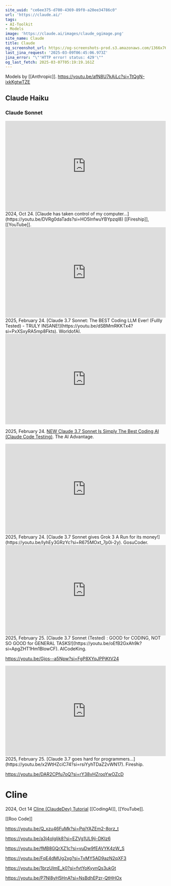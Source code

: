 ```yaml
---
site_uuid: "ce6ee375-d700-4369-89f0-a20ee34786c0"
url: 'https://claude.ai/'
tags:
- AI-Toolkit
- Models
image: 'https://claude.ai/images/claude_ogimage.png'
site_name: Claude
title: Claude
og_screenshot_url: https://og-screenshots-prod.s3.amazonaws.com/1366x768/80/false/4c1282370971cad9188c46732eb691491d9c98a4b9866acb4c0afd8014b79943.jpeg
last_jina_request: '2025-03-09T06:45:06.973Z'
jina_error: "\"'HTTP error! status: 429'\""
og_last_fetch: 2025-03-07T05:19:19.161Z
---
```



Models by [[Anthropic]].
https://youtu.be/afN8U7kAiLc?si=TtQgN-ixkKgtwTZE
## Claude Haiku

### Claude Sonnet

<iframe 
  style="aspect-ratio:16/9;width:100%;height:auto" 
  src="https://www.youtube.com/embed/DVRg0daTads?si=FvUGqiZyLfrO6PPe" 
  title="YouTube video player" 
  frameborder="0" 
  allow="accelerometer; autoplay; clipboard-write; encrypted-media; gyroscope; picture-in-picture; web-share" 
  referrerpolicy="strict-origin-when-cross-origin" 
  allowfullscreen
></iframe>
2024, Oct 24. [Claude has taken control of my computer...](https://youtu.be/DVRg0daTads?si=HO5lnfwuYBYpzqI8) [[Fireship]], [[YouTube]].

<iframe 
  style="aspect-ratio:16/9;width:100%;height:auto" 
  src="https://www.youtube.com/embed/dSBMmRKKTx4?si=PxXSxyRA5mp8Fkts" 
  title="YouTube video player" 
  frameborder="0" 
  allow="accelerometer; autoplay; clipboard-write; encrypted-media; gyroscope; picture-in-picture; web-share" 
  referrerpolicy="strict-origin-when-cross-origin" 
  allowfullscreen
></iframe>
2025, February 24. [Claude 3.7 Sonnet: The BEST Coding LLM Ever! (Fullly Tested) - TRULY INSANE!](https://youtu.be/dSBMmRKKTx4?si=PxXSxyRA5mp8Fkts). WorldofAI.

<iframe 
  style="aspect-ratio:16/9;width:100%;height:auto" 
  src="https://www.youtube.com/embed/xZX0vOqWsC8?si=8qfapPeua9ERNh7J" 
  title="YouTube video player" 
  frameborder="0" 
  allow="accelerometer; autoplay; clipboard-write; encrypted-media; gyroscope; picture-in-picture; web-share" 
  referrerpolicy="strict-origin-when-cross-origin" 
  allowfullscreen
></iframe>

2025, February 24. [NEW Claude 3.7 Sonnet Is Simply The Best Coding AI (Claude Code Testing)](https://youtu.be/xZX0vOqWsC8?si=8qfapPeua9ERNh7J). The AI Advantage.

<iframe 
  style="aspect-ratio:16/9;width:100%;height:auto" 
  src="https://www.youtube.com/embed/IyhEy3GRzYc?si=R675MOxt_7p0i-2y" 
  title="YouTube video player" 
  frameborder="0" 
  allow="accelerometer; autoplay; clipboard-write; encrypted-media; gyroscope; picture-in-picture; web-share" 
  referrerpolicy="strict-origin-when-cross-origin" 
  allowfullscreen
></iframe>
2025, February 24. [Claude 3.7 Sonnet gives Grok 3 A Run for its money!](https://youtu.be/IyhEy3GRzYc?si=R675MOxt_7p0i-2y). GosuCoder.

<iframe 
  style="aspect-ratio:16/9;width:100%;height:auto" 
  src="https://www.youtube.com/embed/oEfB2GxAh9k?si=ApgZHT1Hm1BlowCF" 
  title="YouTube video player" 
  frameborder="0" 
  allow="accelerometer; autoplay; clipboard-write; encrypted-media; gyroscope; picture-in-picture; web-share" 
  referrerpolicy="strict-origin-when-cross-origin" 
  allowfullscreen
></iframe>
2025, February 25. [Claude 3.7 Sonnet (Tested) : GOOD for CODING, NOT SO GOOD for GENERAL TASKS!](https://youtu.be/oEfB2GxAh9k?si=ApgZHT1Hm1BlowCF). AICodeKing.

https://youtu.be/Gjos--a5Npw?si=FgP8XYqJPPjKtV24


<iframe 
  style="aspect-ratio:16/9;width:100%;height:auto" 
  src="https://www.youtube.com/embed/x2WtHZciC74?si=rsiYyhTDaZ2vWN17" 
  title="YouTube video player" 
  frameborder="0" 
  allow="accelerometer; autoplay; clipboard-write; encrypted-media; gyroscope; picture-in-picture; web-share" 
  referrerpolicy="strict-origin-when-cross-origin" 
  allowfullscreen
></iframe>
2025, February 25. [Claude 3.7 goes hard for programmers…](https://youtu.be/x2WtHZciC74?si=rsiYyhTDaZ2vWN17). Fireship.

https://youtu.be/DAR2CPfu7oQ?si=rY38vHZrooYwOZcD
# Cline
2024, Oct 14 [Cline (ClaudeDev) Tutorial](https://youtu.be/JQDIyYQYv4w?si=A2CONTwMcQd4lLOn) [[CodingAI]], [[YouTube]].

[[Roo Code]]

https://youtu.be/Q_xzu46FuMk?si=PqjYAZEm2-8orz_t


https://youtu.be/a3j4olgIjk8?si=EZVg1UL9ji-DKIz6

https://youtu.be/fMB8GQrXZ1c?si=vuDw9fEAVYK4zW_S

https://youtu.be/FqE4dMUg2xg?si=TvMY5AD9azN2qXF3

https://youtu.be/1brzUlmE_k0?si=fvtYoKyvnQs3ukGt

https://youtu.be/P7Nl8yH5HnA?si=NsBdhEPzr-QtHHOx
